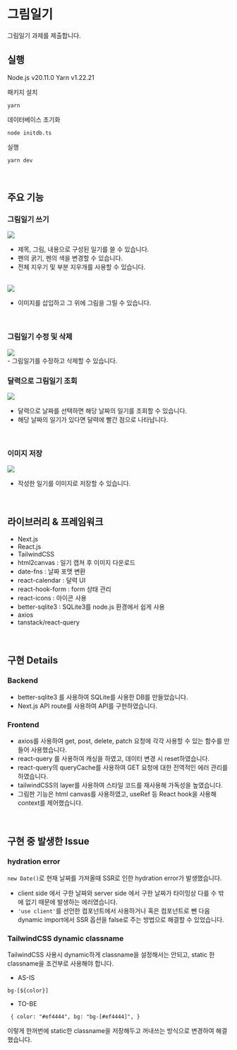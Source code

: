 # 그림일기

그림일기 과제를 제출합니다.

## 실행

Node.js v20.11.0
Yarn v1.22.21

패키지 설치

```
yarn
```

데이터베이스 초기화

```
node initdb.ts
```

실행

```
yarn dev
```

<br/>

## 주요 기능

### 그림일기 쓰기

<img src="./imgs/create.gif"/>

<br/>

- 제목, 그림, 내용으로 구성된 일기를 쓸 수 있습니다.
- 펜의 굵기, 펜의 색을 변경할 수 있습니다.
- 전체 지우기 및 부분 지우개를 사용할 수 있습니다.

<br/>

<img src="./imgs/image.gif"/>

<br/>

- 이미지를 삽입하고 그 위에 그림을 그릴 수 있습니다.

<br/>

### 그림일기 수정 및 삭제

<img src="./imgs/delete.gif"/>

<br/>
- 그림일기를 수정하고 삭제할 수 있습니다.

<br/>

### 달력으로 그림일기 조회

<img src="./imgs/calendar.gif"/>

<br/>

- 달력으로 날짜를 선택하면 해당 날짜의 일기를 조회할 수 있습니다.
- 해당 날짜의 일기가 있다면 달력에 빨간 점으로 나타납니다.

<br/>

### 이미지 저장

<img src="./imgs/save.gif" />

<br/>

- 작성한 일기를 이미지로 저장할 수 있습니다.

<br/>

## 라이브러리 & 프레임워크

- Next.js
- React.js
- TailwindCSS
- html2canvas : 일기 캡쳐 후 이미지 다운로드
- date-fns : 날짜 포맷 변환
- react-calendar : 달력 UI
- react-hook-form : form 상태 관리
- react-icons : 아이콘 사용
- better-sqlite3 : SQLite3를 node.js 환경에서 쉽게 사용
- axios
- tanstack/react-query

<br/>

## 구현 Details

### Backend

- better-sqlite3 를 사용하여 SQLite를 사용한 DB를 만들었습니다.
- Next.js API route를 사용하여 API를 구현하였습니다.

### Frontend

- axios를 사용하여 get, post, delete, patch 요청에 각각 사용할 수 있는 함수를 만들어 사용했습니다.
- react-query 를 사용하여 캐싱을 하였고, 데이터 변경 시 reset하였습니다.
- react-query의 queryCache를 사용하여 GET 요청에 대한 전역적인 에러 관리를 하였습니다.
- tailwindCSS의 layer를 사용하여 스타일 코드를 재사용해 가독성을 높였습니다.
- 그림판 기능은 html canvas를 사용하였고, useRef 등 React hook을 사용해 context를 제어했습니다.

<br/>

## 구현 중 발생한 Issue

### hydration error

`new Date()`로 현재 날짜를 가져올때 SSR로 인한 hydration error가 발생했습니다.

- client side 에서 구한 날짜와 server side 에서 구한 날짜가 타이밍상 다를 수 밖에 없기 때문에 발생하는 에러였습니다.
- `'use client'`를 선언한 컴포넌트에서 사용하거나 혹은 컴포넌트로 뺀 다음 dynamic import에서 SSR 옵션을 false로 주는 방법으로 해결할 수 있었습니다.

### TailwindCSS dynamic classname

TailwindCSS 사용시 dynamic하게 classname을 설정해서는 안되고, static 한 classname을 조건부로 사용해야 합니다.

- AS-IS

```
bg-[${color}]
```

- TO-BE

```
 { color: "#ef4444", bg: "bg-[#ef4444]", }
```

이렇게 한꺼번에 static한 classname을 저장해두고 꺼내쓰는 방식으로 변경하여 해결했습니다.
